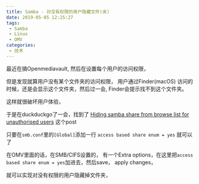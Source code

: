 ```yaml
---
title: Samba - 对没有权限的用户隐藏文件(夹)
date: 2019-05-05 12:25:27
tags:
 - Samba
 - Linux
 - OMV
categories:
 - 技术
---
```


最近在搞Openmediavault, 然后在设置每个用户的访问权限，

但是发现就算用户没有某个文件夹的访问权限， 用户通过Finder(macOS) 访问的时候，还是会显示这个文件夹，然后过一会, Finder会提示找不到这个文件夹。

这样就很破坏用户体验， 

于是在duckduckgo了一会，找到了 [Hiding samba share from browse list for unauthorised users](https://serverfault.com/questions/144339/hiding-samba-share-from-browse-list-for-unauthorised-users) 这个post

只要在`smb.conf`里的`[Global]`添加一行 `access based share enum = yes` 就可以了

在OMV里面的话，在SMB/CIFS设置的， 有一个Extra options，在这里把`access based share enum = yes`加进去，然后save， apply changes，

就可以实现对没有权限的用户隐藏掉文件夹， 